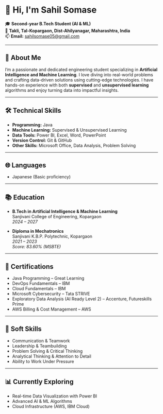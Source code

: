 # 👋 Hi, I'm Sahil Somase

🎓 **Second-year B.Tech Student (AI & ML)**  
📍 **Takli, Tal-Kopargaon, Dist-Ahilyanagar, Maharashtra, India**  
📫 **Email:** sahilsomase05@gmail.com

---

## 🧠 About Me

I’m a passionate and dedicated engineering student specializing in **Artificial Intelligence and Machine Learning**. I love diving into real-world problems and crafting data-driven solutions using cutting-edge technologies. I have hands-on experience with both **supervised** and **unsupervised learning** algorithms and enjoy turning data into impactful insights.

---

## 🛠️ Technical Skills

- **Programming:** Java  
- **Machine Learning:** Supervised & Unsupervised Learning  
- **Data Tools:** Power BI, Excel, Word, PowerPoint  
- **Version Control:** Git & GitHub  
- **Other Skills:** Microsoft Office, Data Analysis, Problem Solving

---

## 🌐 Languages

- Japanese (Basic proficiency)

---

## 📚 Education

- **B.Tech in Artificial Intelligence & Machine Learning**  
  Sanjivani College of Engineering, Kopargaon  
  *2024 – 2027*

- **Diploma in Mechatronics**  
  Sanjivani K.B.P. Polytechnic, Kopargaon  
  *2021 – 2023*  
  *Score: 83.60% (MSBTE)*

---

## 💼 Certifications

- Java Programming – Great Learning  
- DevOps Fundamentals – IBM  
- Cloud Fundamentals – IBM  
- Microsoft Cybersecurity – Tata STRIVE  
- Exploratory Data Analysis (AI Ready Level 2) – Accenture, Futureskills Prime  
- AWS Billing & Cost Management – AWS  

---

## 🤝 Soft Skills

- Communication & Teamwork  
- Leadership & Teambuilding  
- Problem Solving & Critical Thinking  
- Analytical Thinking & Attention to Detail  
- Ability to Work Under Pressure  

---

## 📊 Currently Exploring

- Real-time Data Visualization with Power BI  
- Advanced AI & ML Algorithms  
- Cloud Infrastructure (AWS, IBM Cloud)  
